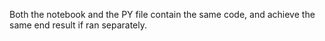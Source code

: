 Both the notebook and the PY file contain the same code, and achieve the same end result if ran separately. 
